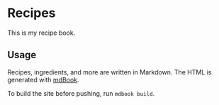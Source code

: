 # Recipes

This is my recipe book.

## Usage

Recipes, ingredients, and more are written in Markdown.
The HTML is generated with [mdBook](https://github.com/rust-lang/mdBook).

To build the site before pushing, run  `mdbook build`.
